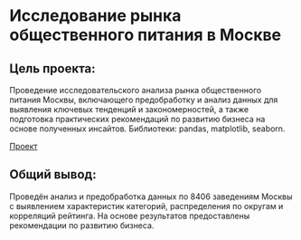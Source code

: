 # Исследование рынка общественного питания в Москве

## Цель проекта: 
Проведение исследовательского анализа рынка общественного питания Москвы, включающего предобработку и анализ данных для выявления ключевых тенденций и закономерностей, а также подготовка практических рекомендаций по развитию бизнеса на основе полученных инсайтов. Библиотеки: pandas, matplotlib, seaborn. 

[Проект](https://github.com/ValeriyKomarov/Practicum_projects/blob/main/Исследование%20рынка%20общественного%20питания%20в%20Москве/Исследование%20рынка%20общественного%20питания%20в%20Москве.ipynb)

## Общий вывод: 

Проведён анализ и предобработка данных по 8406 заведениям Москвы с выявлением характеристик категорий, распределения по округам и корреляций рейтинга. На основе результатов предоставлены рекомендации по развитию бизнеса.
